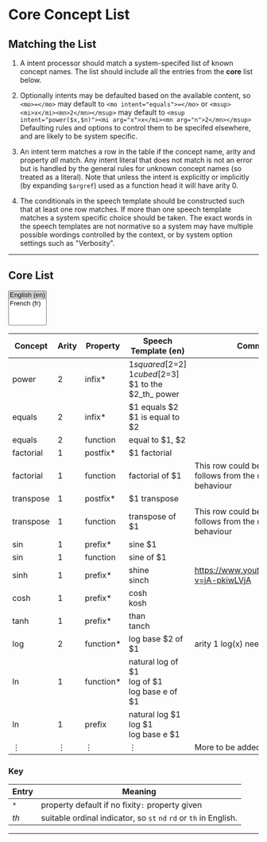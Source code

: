# Core Concept List


## Matching the List

1. A intent processor should match a system-specifed list of known concept names.
The list should include all the entries from the **core** list below.

2. Optionally intents may be defaulted based on the available content, so `<mo>=</mo>` may default to
`<mo intent="equals">=</mo>` or `<msup><mi>x</mi><mn>2</mn></msup>` may default to
`<msup intent="power($x,$n)"><mi arg="x">x</mi><mn arg="n">2</mn></msup>`
Defaulting rules and options to control them to be specifed elsewhere, and are likely to be system specific.

3. An intent term matches a row in the table if the concept name,
arity and property _all_ match.  Any intent literal that does not match is
not an error but is handled by the general rules for unknown concept
names (so treated as a literal). Note that unless the intent is
explicitly or implicitly (by expanding `$argref`) used as a function
head it will have arity 0.

4. The conditionals in the speech template should be constructed such that at least one row matches.
If more than one speech template matches a system specific choice should be taken.
The exact words in the speech templates are not normative so a system may have multiple possible wordings
controlled by the context, or by system option settings such as "Verbosity".

----

## Core List


<select id="LangSelect" multiple>
  <option value="4" selected>English (en)</option>
  <option value="5">French (fr)</option>
</select>

<style id="langcss">
  tr > *:nth-child(5) {display:none}
</style>


| Concept   | Arity | Property      | Speech Template (en)        |                                  Speech Template (fr)                 | Comments     |
| ----      | ----  | ----      | ----                                  | ----                                 | ----         |
| <span id="power">power</span>     | 2     | infix*    | $1 squared [$2=2] <br> $1 cubed [$2=3] <br> $1 to the $2_th_ power         |     $1  carré [$2=2] <br> $1 cube [$2=3] <br> $1 à la  $2 ..             |              |
| <span id="equals">equals</span>    | 2     | infix*    | $1 equals $2  <br>   $1 is equal to $2        |               $1 equals $2  <br>   $1 est égal à $2..                      |              |
| equals    | 2     | function  | equal to $1, $2       |              égal  $1, $2                      |              |
| <span id="factorial">factorial</span> | 1     | postfix*  | $1 factorial                |           $1 factorial                          |              |
| factorial | 1     | function  | factorial of $1          |             factorial of $1                      | This row could be deleted, as it follows from the default behaviour |
| <span id="transpose">transpose</span>  | 1     | postfix*  | $1 transpose          |                 $1 transposée                         |              |
| transpose  | 1     | function  | transpose of $1               |         transposée de $1                       | This row could be deleted, as it follows from the default behaviour |
| <span id="sin">sin</span>       | 1     | prefix*   | sine $1         |                      sine $1                              |              |
| sin       | 1     | function  | sine of $1           |                 sine of $1                           |              |
| sinh      | 1     | prefix*   | shine <br> sinch      |                shine <br> sinch                     | <https://www.youtube.com/watch?v=jA-pkiwLVjA> |
| cosh      | 1     | prefix*   | cosh <br> kosh        |             cosh <br> kosh                    | |
| tanh      | 1     | prefix*   | than <br> tanch       |            than <br> tanch                   | |
| <span id="log">log</span>       | 2     | function* | log base $2 of $1         |              log base $2 of $1                      |  arity 1 log(x)  needs no rule here |
| <span id="ln">ln</span>        | 1     | function* | natural log of $1 <br> log of $1  <br>  log base e of $1        |            natural log of $1 <br> log of $1  <br>  log base e of $1                   |  |
| ln        | 1     | prefix    | natural log $1  <br> log $1 <br> log base e $1           |         natural log $1  <br> log $1 <br> log base e $1                   |  |
| ⋮          | ⋮     | ⋮          | ⋮                                   |   ⋮                                     | More to be added |



### Key

| Entry | Meaning |
| ---- | ---- |
| `*` | property default if no  fixity`:` property given |
| _th_  | suitable ordinal indicator, so `st`  `nd` `rd` or `th` in English. |

----



<script>
      var LangSelect = document.getElementById('LangSelect');
      var LangCss = document.getElementById('langcss');
      LangSelect.onchange = (event) => {
	 LangCss.textContent='';
     for (var i=0, iLen=LangSelect.options.length; i<iLen; i++) {
    opt = LangSelect.options[i];
    if (opt.selected) {
    } else {
	LangCss.textContent= LangCss.textContent + "tr > *:nth-child(" + opt.value + ") {display:none}";
    }
     }
 }
</script>

